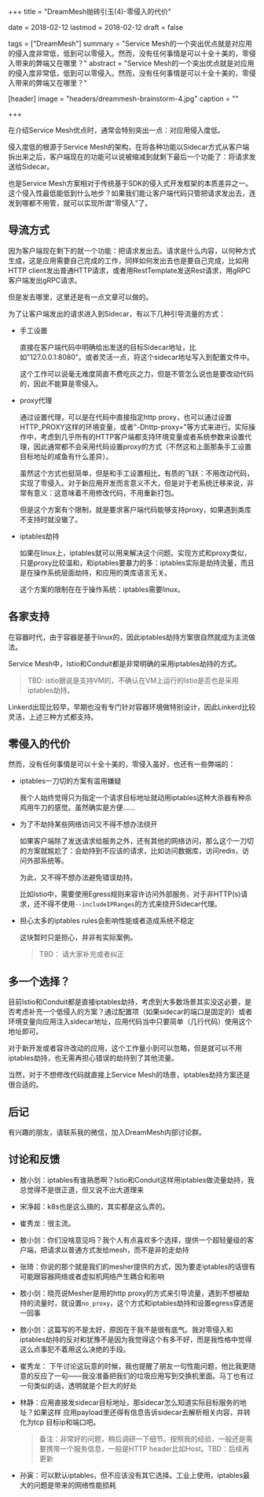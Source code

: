+++
title = "DreamMesh抛砖引玉(4)-零侵入的代价"

date = 2018-02-12
lastmod = 2018-02-12
draft = false

tags = ["DreamMesh"]
summary = "Service Mesh的一个突出优点就是对应用的侵入度非常低，低到可以零侵入。然而，没有任何事情是可以十全十美的，零侵入带来的弊端又在哪里？"
abstract = "Service Mesh的一个突出优点就是对应用的侵入度非常低，低到可以零侵入。然而，没有任何事情是可以十全十美的，零侵入带来的弊端又在哪里？"

[header]
image = "headers/dreammesh-brainstorm-4.jpg"
caption = ""

+++

在介绍Service Mesh优点时，通常会特别突出一点：对应用侵入度低。

侵入度低的根源于Service Mesh的架构，在将各种功能以Sidecar方式从客户端拆出来之后，客户端现在的功能可以说被缩减到就剩下最后一个功能了：将请求发送给Sidecar。

也是Service Mesh方案相对于传统基于SDK的侵入式开发框架的本质差异之一。这个侵入性最低能低到什么地步？如果我们能让客户端代码只管把请求发出去，连发到哪都不用管，就可以实现所谓”零侵入”了。

## 导流方式

因为客户端现在剩下的就一个功能：把请求发出去。请求是什么内容，以何种方式生成，这是应用需要自己完成的工作，同样如何发出去也是要自己完成，比如用HTTP client发出普通HTTP请求，或者用RestTemplate发送Rest请求，用gRPC客户端发出gRPC请求。

但是发去哪里，这里还是有一点文章可以做的。

为了让客户端发出的请求进入到Sidecar，有以下几种引导流量的方式：

- 手工设置

	直接在客户端代码中明确给出发送的目标Sidecar地址，比如"127.0.0.1:8080"。或者灵活一点，将这个sidecar地址写入到配置文件中。

	这个工作可以说毫无难度简直不费吃灰之力，但是不管怎么说也是要改动代码的，因此不能算是零侵入。

- proxy代理

	通过设置代理，可以是在代码中直接指定http proxy，也可以通过设置HTTP_PROXY这样的环境变量，或者"-Dhttp-proxy="等方式来进行。实际操作中，考虑到几乎所有的HTTP客户端都支持环境变量或者系统参数来设置代理，因此通常都不会采用代码设置proxy的方式（不然这和上面那条手工设置目标地址的咸鱼有什么差异）。

	虽然这个方式也挺简单，但是和手工设置相比，有质的飞跃：不用改动代码，实现了零侵入。对于新应用开发而言意义不大，但是对于老系统迁移来说，非常有意义：这意味着不用修改代码，不用重新打包。

	但是这个方案有个限制，就是要求客户端代码能够支持proxy，如果遇到类库不支持时就没辙了。

- iptables劫持

	如果在linux上，iptables就可以用来解决这个问题。实现方式和proxy类似，只是proxy比较温和，和iptables要暴力的多：iptables实际是劫持流量，而且是在操作系统层面劫持，和应用的类库语言无关。

	这个方案的限制在在于操作系统：iptables需要linux。

## 各家支持

在容器时代，由于容器是基于linux的，因此iptables劫持方案很自然就成为主流做法。

Service Mesh中，Istio和Conduit都是非常明确的采用iptables劫持的方式。

> TBD: istio据说是支持VM的，不确认在VM上运行的Istio是否也是采用iptables劫持。

Linkerd出现比较早，早期也没有专门针对容器环境做特别设计，因此Linkerd比较灵活，上述三种方式都支持。

## 零侵入的代价

然而，没有任何事情是可以十全十美的，零侵入虽好，也还有一些弊端的：

- iptables一刀切的方案有滥用嫌疑

	我个人始终觉得只为指定一个请求目标地址就动用iptables这种大杀器有种杀鸡用牛刀的感觉。虽然确实是方便......

- 为了不劫持某些网络访问又不得不想办法绕开

	如果客户端除了发送请求给服务之外，还有其他的网络访问，那么这个一刀切的方案就尴尬了：会劫持到不应该的请求，比如访问数据库，访问redis，访问外部系统等。

	为此，又不得不想办法避免错误劫持。

	比如Istio中，需要使用Egress规则来容许访问外部服务，对于非HTTP(s)请求，还不得不使用`--includeIPRanges`的方式来绕开Sidecar代理。

- 担心太多的iptables rules会影响性能或者造成系统不稳定

	这块暂时只是担心，并非有实际案例。

	> TBD： 请大家补充或者纠正

## 多一个选择？

目前Istio和Conduit都是直接iptables劫持，考虑到大多数场景其实没这必要，是否考虑补充一个低侵入的方案？通过配置项（如果sidecar的端口是固定的）或者环境变量向应用注入sidecar地址，应用代码当中只要简单（几行代码）使用这个地址即可。

对于新开发或者容许改动的应用，这个工作量小到可以忽略，但是就可以不用iptables劫持，也无需再担心错误的劫持到了其他流量。

当然，对于不想修改代码就直接上Service Mesh的场景，iptables劫持方案还是很合适的。

## 后记

有兴趣的朋友，请联系我的微信，加入DreamMesh内部讨论群。

## 讨论和反馈

- 敖小剑：iptables有谁熟悉啊？Istio和Conduit这样用iptables做流量劫持，我总觉得不是很正道，但又说不出大道理来

- 宋净超：k8s也是这么搞的，其实都是这么弄的。

- 崔秀龙：很主流。

- 敖小剑：你们没啥意见吗？我个人有点喜欢多个选择，提供一个超轻量级的客户端，把请求以普通方式发给mesh，而不是非的走劫持

- 张琦：你说的那个就是我们的mesher提供的方式，因为要走iptables的话很有可能跟容器网络或者虚拟机网络产生耦合和影响

- 敖小剑：晓亮说Mesher是用的http proxy的方式来引导流量，遇到不想被劫持的流量时，就设置`no_proxy`，这个方式和iptables劫持和设置egress穿透是一回事

- 敖小剑：这篇写的不是太好，原因在于我不是很有底气。我对零侵入和iptables劫持的反对和犹豫不是因为我觉得这个有多不好，而是我性格中觉得这么点事犯不着用这么决绝的手段。

- 崔秀龙： 下午讨论这玩意的时候，我也提醒了朋友一句性能问题，他比我更随意的反应了一句——我没准备把我们的垃圾应用写到交换机里面。马丁也有过一句类似的话，透明就是个巨大的好处

- 林静：应用直接发sidecar目标地址，那sidecar怎么知道实际目标服务的地址？如果这样 应用payload里还得有信息告诉sidecar去解析相关内容，并转化为tcp 目标ip和端口吧。

	> 备注：非常好的问题，稍后调研一下细节。按照我的经验，一般还是需要携带一个服务信息，一般是HTTP header比如Host。TBD：后续再更新

- 孙寅：可以默认iptables，但不应该没有其它选择。工业上使用，iptables最大的问题是带来的网络性能损耗

